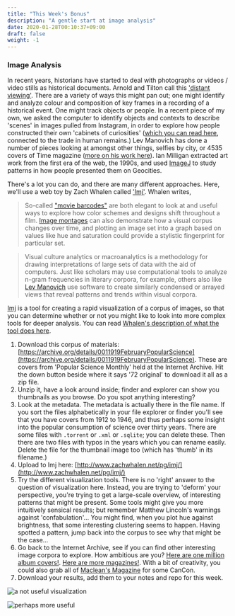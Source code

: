 ```yaml
---
title: "This Week's Bonus"
description: "A gentle start at image analysis"
date: 2020-01-28T00:10:37+09:00
draft: false
weight: -1
---
```


### Image Analysis

In recent years, historians have started to deal with photographs or videos / video stills as historical documents. Arnold and Tilton call this ['distant viewing'](https://distantviewing.org/pdf/distant-viewing.pdf). There are a variety of ways this might pan out; one might identify and analyze colour and composition of key frames in a recording of a historical event. One might track objects or people. In a recent piece of my own, we asked the computer to identify objects and contexts to describe 'scenes' in images pulled from Instagram, in order to explore how people constructed their own 'cabinets of curiosities' ([which you can read here](https://www.mdpi.com/2571-9408/3/2/13), connected to the trade in human remains.) Lev Manovich has done a number of pieces looking at amongst other things, selfies by city, or 4535 covers of Time magazine ([more on his work here](http://manovich.net/index.php/exhibitions)). Ian Milligan extracted art work from the first era of the web, the 1990s, and used [ImageJ](https://imagej.net/Welcome) to study patterns in how people presented them on Geocities.

There's a lot you can do, and there are many different approaches. Here, we'll use a web toy by Zach Whalen called ['Imj'](http://www.zachwhalen.net/pg/imj/). Whalen writes,

> So-called ["movie barcodes"](http://moviebarcode.tumblr.com/) are both elegant to look at and useful ways to explore how color schemes and designs shift throughout a film. [Image montages](https://www.flickr.com/photos/culturevis/4038907270/in/album-72157623414034532/) can also demonstrate how a visual corpus changes over time, and plotting an image set into a graph based on values like hue and saturation could provide a stylistic fingerprint for particular set.

> Visual culture analytics or macroanalytics is a methodology for drawing interpretations of large sets of data with the aid of computers. Just like scholars may use computational tools to analyze n-gram frequencies in literary corpora, for example, others also like [Lev Manovich](http://www.manovich.net/) use software to create similarly condensed or arrayed views that reveal patterns and trends within visual corpora.

[Imj](http://www.zachwhalen.net/pg/imj/) is a tool for creating a rapid visualization of a corpus of images, so that you can determine whether or not you might like to look into more complex tools for deeper analysis. You can read [Whalen's description of what the tool does here](http://www.zachwhalen.net/posts/imj-a-web-based-tool-for-visual-culture-macroanalytics/).

1. Download this corpus of materials: [https://archive.org/details/0011919FebruaryPopularScience](https://archive.org/details/0011919FebruaryPopularScience). These are covers from 'Popular Science Monthly' held at the Internet Archive. Hit the down button beside where it says '72 original' to download it all as a zip file.
2. Unzip it, have a look around inside; finder and explorer can show you thumbnails as you browse. Do you spot anything interesting?
3. Look at the metadata. The metadata is actually there in the file name. If you sort the files alphabetically in your file explorer or finder you'll see that you have covers from 1912 to 1946, and thus perhaps some insight into the popular consumption of science over thirty years. There are some files with `.torrent` or `.xml` or `.sqlite`; you can delete these. Then there are two files with typos in the years which you can rename easily. Delete the file for the thumbnail image too (which has 'thumb' in its filename.)
4. Upload to Imj here: [http://www.zachwhalen.net/pg/imj/](http://www.zachwhalen.net/pg/imj/)
5. Try the different visualization tools. There is no 'right' answer to the question of visualization here. Instead, you are trying to 'deform' your perspective, you're trying to get a large-scale overview, of interesting patterns that might be present. Some tools might give you more intuitively sensical results; but remember Matthew Lincoln's warnings against 'confabulation'... You might find, when you plot hue against brightness, that some interesting clustering seems to happen. Having spotted a pattern, jump back into the corpus to see why that might be the case...
6. Go back to the Internet Archive, see if you can find other interesting image corpora to explore. How ambitious are you? [Here are one million album covers!](https://archive.org/details/audio-covers). [Here are more magazines!](https://archive.org/search.php?query=magazine+collections&page=2). With a bit of creativity, you could also grab all of [Maclean's Magazine](https://archive.macleans.ca/issues) for some CanCon.
7. Download your results, add them to your notes and repo for this week.

![a not useful visualization](/images/imj/barcode.png)

![perhaps more useful](/images/imj/hue-brightness.png)
